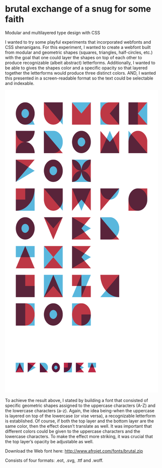 brutal exchange of a snug for some faith
======

Modular and multilayered type design with CSS


I wanted to try some playful experiments that incorporated webfonts and CSS shenanigans. For this experiment, I wanted to create a webfont built from modular and geometric shapes (squares, triangles, half-circles, etc.) with the goal that one could layer the shapes on top of each other to produce recognizable (albeit abstract) letterforms. Additionally, I wanted to be able to gives the shapes color and a specific opacity so that layered together the letterforms would produce three distinct colors. AND, I wanted this presented in a screen-readable format so the text could be selectable and indexable.

<img src="img/brutal-webfont.png" alt="brutal-webfont" width="598" height="998" />

To achieve the result above, I stated by building a font that consisted of specific geometric shapes assigned to the uppercase characters (A-Z) and the lowercase characters (a-z). Again, the idea being-when the uppercase is layered on top of the lowercase (or vise versa), a recognizable letterform is established. Of course, if both the top layer and the bottom layer are the same color, then the effect doesn’t translate as well. It was important that different colors could be given to the uppercase characters and the lowercase characters. To make the effect more striking, it was crucial that the top layer’s opacity be adjustable as well.

Download the Web font here: http://www.afrojet.com/fonts/brutal.zip

Consists of four formats: .eot, .svg, .ttf and .woff.
